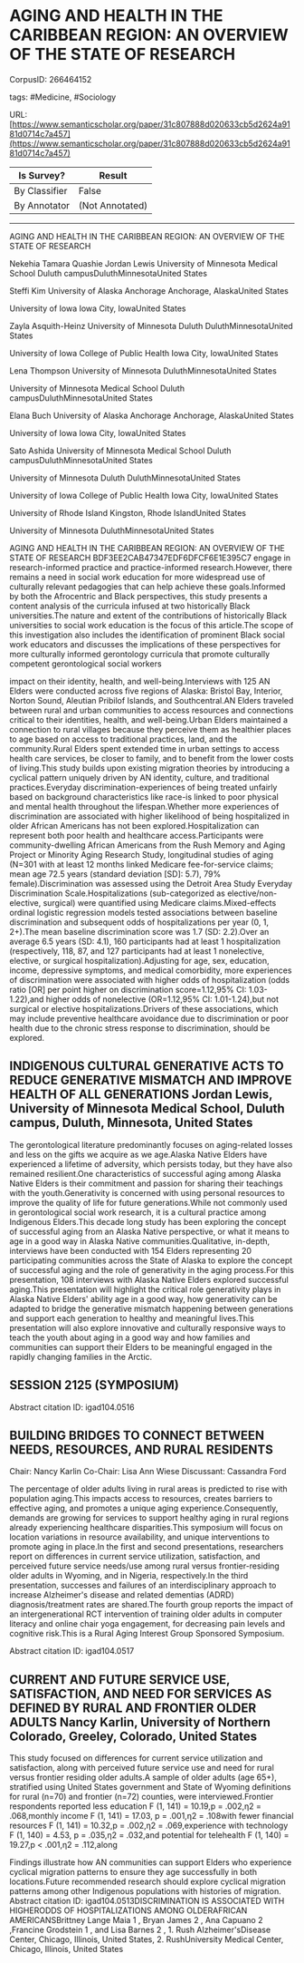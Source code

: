 # AGING AND HEALTH IN THE CARIBBEAN REGION: AN OVERVIEW OF THE STATE OF RESEARCH

CorpusID: 266464152
 
tags: #Medicine, #Sociology

URL: [https://www.semanticscholar.org/paper/31c807888d020633cb5d2624a9181d0714c7a457](https://www.semanticscholar.org/paper/31c807888d020633cb5d2624a9181d0714c7a457)
 
| Is Survey?        | Result          |
| ----------------- | --------------- |
| By Classifier     | False |
| By Annotator      | (Not Annotated) |

---

AGING AND HEALTH IN THE CARIBBEAN REGION: AN OVERVIEW OF THE STATE OF RESEARCH


Nekehia Tamara Quashie 
Jordan Lewis 
University of Minnesota Medical School
Duluth campusDuluthMinnesotaUnited States

Steffi Kim 
University of Alaska Anchorage
Anchorage, AlaskaUnited States

University of Iowa
Iowa City, IowaUnited States

Zayla Asquith-Heinz 
University of Minnesota Duluth
DuluthMinnesotaUnited States

University of Iowa College of Public Health
Iowa City, IowaUnited States

Lena Thompson 
University of Minnesota
DuluthMinnesotaUnited States

University of Minnesota Medical School
Duluth campusDuluthMinnesotaUnited States

Elana Buch 
University of Alaska Anchorage
Anchorage, AlaskaUnited States

University of Iowa
Iowa City, IowaUnited States

Sato Ashida 
University of Minnesota Medical School
Duluth campusDuluthMinnesotaUnited States

University of Minnesota Duluth
DuluthMinnesotaUnited States

University of Iowa College of Public Health
Iowa City, IowaUnited States


University of Rhode Island
Kingston, Rhode IslandUnited States


University of Minnesota
DuluthMinnesotaUnited States

AGING AND HEALTH IN THE CARIBBEAN REGION: AN OVERVIEW OF THE STATE OF RESEARCH
BDF3EE2CAB47347EDF6DFCF6E1E395C7
engage in research-informed practice and practice-informed research.However, there remains a need in social work education for more widespread use of culturally relevant pedagogies that can help achieve these goals.Informed by both the Afrocentric and Black perspectives, this study presents a content analysis of the curricula infused at two historically Black universities.The nature and extent of the contributions of historically Black universities to social work education is the focus of this article.The scope of this investigation also includes the identification of prominent Black social work educators and discusses the implications of these perspectives for more culturally informed gerontology curricula that promote culturally competent gerontological social workers

impact on their identity, health, and well-being.Interviews with 125 AN Elders were conducted across five regions of Alaska: Bristol Bay, Interior, Norton Sound, Aleutian Pribilof Islands, and Southcentral.AN Elders traveled between rural and urban communities to access resources and connections critical to their identities, health, and well-being.Urban Elders maintained a connection to rural villages because they perceive them as healthier places to age based on access to traditional practices, land, and the community.Rural Elders spent extended time in urban settings to access health care services, be closer to family, and to benefit from the lower costs of living.This study builds upon existing migration theories by introducing a cyclical pattern uniquely driven by AN identity, culture, and traditional practices.Everyday discrimination-experiences of being treated unfairly based on background characteristics like race-is linked to poor physical and mental health throughout the lifespan.Whether more experiences of discrimination are associated with higher likelihood of being hospitalized in older African Americans has not been explored.Hospitalization can represent both poor health and healthcare access.Participants were community-dwelling African Americans from the Rush Memory and Aging Project or Minority Aging Research Study, longitudinal studies of aging (N=301 with at least 12 months linked Medicare fee-for-service claims; mean age 72.5 years (standard deviation [SD]: 5.7), 79% female).Discrimination was assessed using the Detroit Area Study Everyday Discrimination Scale.Hospitalizations (sub-categorized as elective/non-elective, surgical) were quantified using Medicare claims.Mixed-effects ordinal logistic regression models tested associations between baseline discrimination and subsequent odds of hospitalizations per year (0, 1, 2+).The mean baseline discrimination score was 1.7 (SD: 2.2).Over an average 6.5 years (SD: 4.1), 160 participants had at least 1 hospitalization (respectively, 118, 87, and 127 participants had at least 1 nonelective, elective, or surgical hospitalization).Adjusting for age, sex, education, income, depressive symptoms, and medical comorbidity, more experiences of discrimination were associated with higher odds of hospitalization (odds ratio [OR] per point higher on discrimination score=1.12,95% CI: 1.03-1.22),and higher odds of nonelective (OR=1.12,95% CI: 1.01-1.24),but not surgical or elective hospitalizations.Drivers of these associations, which may include preventive healthcare avoidance due to discrimination or poor health due to the chronic stress response to discrimination, should be explored.


## INDIGENOUS CULTURAL GENERATIVE ACTS TO REDUCE GENERATIVE MISMATCH AND IMPROVE HEALTH OF ALL GENERATIONS Jordan Lewis, University of Minnesota Medical School, Duluth campus, Duluth, Minnesota, United States

The gerontological literature predominantly focuses on aging-related losses and less on the gifts we acquire as we age.Alaska Native Elders have experienced a lifetime of adversity, which persists today, but they have also remained resilient.One characteristics of successful aging among Alaska Native Elders is their commitment and passion for sharing their teachings with the youth.Generativity is concerned with using personal resources to improve the quality of life for future generations.While not commonly used in gerontological social work research, it is a cultural practice among Indigenous Elders.This decade long study has been exploring the concept of successful aging from an Alaska Native perspective, or what it means to age in a good way in Alaska Native communities.Qualitative, in-depth, interviews have been conducted with 154 Elders representing 20 participating communities across the State of Alaska to explore the concept of successful aging and the role of generativity in the aging process.For this presentation, 108 interviews with Alaska Native Elders explored successful aging.This presentation will highlight the critical role generativity plays in Alaska Native Elders' ability age in a good way, how generativity can be adapted to bridge the generative mismatch happening between generations and support each generation to healthy and meaningful lives.This presentation will also explore innovative and culturally responsive ways to teach the youth about aging in a good way and how families and communities can support their Elders to be meaningful engaged in the rapidly changing families in the Arctic.


## SESSION 2125 (SYMPOSIUM)

Abstract citation ID: igad104.0516


## BUILDING BRIDGES TO CONNECT BETWEEN NEEDS, RESOURCES, AND RURAL RESIDENTS

Chair: Nancy Karlin Co-Chair: Lisa Ann Wiese Discussant: Cassandra Ford

The percentage of older adults living in rural areas is predicted to rise with population aging.This impacts access to resources, creates barriers to effective aging, and promotes a unique aging experience.Consequently, demands are growing for services to support healthy aging in rural regions already experiencing healthcare disparities.This symposium will focus on location variations in resource availability, and unique interventions to promote aging in place.In the first and second presentations, researchers report on differences in current service utilization, satisfaction, and perceived future service needs/use among rural versus frontier-residing older adults in Wyoming, and in Nigeria, respectively.In the third presentation, successes and failures of an interdisciplinary approach to increase Alzheimer's disease and related dementias (ADRD) diagnosis/treatment rates are shared.The fourth group reports the impact of an intergenerational RCT intervention of training older adults in computer literacy and online chair yoga engagement, for decreasing pain levels and cognitive risk.This is a Rural Aging Interest Group Sponsored Symposium.

Abstract citation ID: igad104.0517


## CURRENT AND FUTURE SERVICE USE, SATISFACTION, AND NEED FOR SERVICES AS DEFINED BY RURAL AND FRONTIER OLDER ADULTS Nancy Karlin, University of Northern Colorado, Greeley, Colorado, United States

This study focused on differences for current service utilization and satisfaction, along with perceived future service use and need for rural versus frontier residing older adults.A sample of older adults (age 65+), stratified using United States government and State of Wyoming definitions for rural (n=70) and frontier (n=72) counties, were interviewed.Frontier respondents reported less education F (1, 141) = 10.19,p = .002,η2 = .068,monthly income F (1, 141) = 17.03, p = .001,η2 = .108with fewer financial resources F (1, 141) = 10.32,p = .002,η2 = .069,experience with technology F (1, 140) = 4.53, p = .035,η2 = .032,and potential for telehealth F (1, 140) = 19.27,p < .001,η2 = .112,along



Findings illustrate how AN communities can support Elders who experience cyclical migration patterns to ensure they age successfully in both locations.Future recommended research should explore cyclical migration patterns among other Indigenous populations with histories of migration.
Abstract citation ID: igad104.0513DISCRIMINATION IS ASSOCIATED WITH HIGHERODDS OF HOSPITALIZATIONS AMONG OLDERAFRICAN AMERICANSBrittney Lange Maia 1 , Bryan James 2 , Ana Capuano 2 ,Francine Grodstein 1 , and Lisa Barnes 2 , 1. Rush Alzheimer'sDisease Center, Chicago, Illinois, United States, 2. RushUniversity Medical Center, Chicago, Illinois, United States